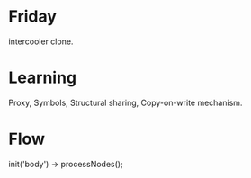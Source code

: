 # Friday
intercooler clone. 
# Learning
Proxy, Symbols, Structural sharing, Copy-on-write mechanism.
# Flow

init('body') -> processNodes();
